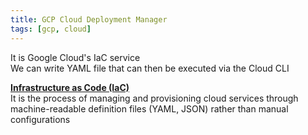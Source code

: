 ```yaml
---
title: GCP Cloud Deployment Manager
tags: [gcp, cloud]
---
```


It is Google Cloud's IaC service  
We can write YAML file that can then be executed via the Cloud CLI

**<u>Infrastructure as Code (IaC)</u>**  
It is the process of managing and provisioning cloud services through machine-readable definition files (YAML, JSON) rather than manual configurations